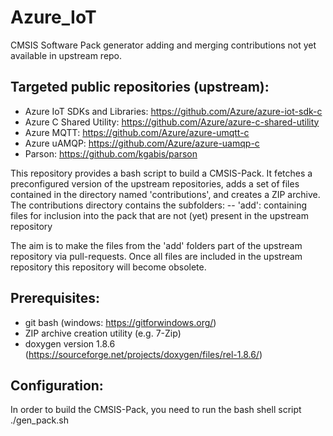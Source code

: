 # Azure_IoT
CMSIS Software Pack generator adding and merging contributions not yet available in upstream repo.

## Targeted public repositories (upstream): 
- Azure IoT SDKs and Libraries: https://github.com/Azure/azure-iot-sdk-c
- Azure C Shared Utility: https://github.com/Azure/azure-c-shared-utility
- Azure MQTT: https://github.com/Azure/azure-umqtt-c
- Azure uAMQP: https://github.com/Azure/azure-uamqp-c
- Parson: https://github.com/kgabis/parson

This repository provides a bash script to build a CMSIS-Pack. 
It fetches a preconfigured version of the upstream repositories, adds a set of
files contained in the directory named 'contributions', and creates a ZIP archive.  
The contributions directory contains the subfolders:
-- 'add': containing files for inclusion into the pack that are not (yet) present in the upstream repository  

The aim is to make the files from the 'add' folders part of the upstream repository via pull-requests. 
Once all files are included in the upstream repository this repository will become obsolete.

## Prerequisites:
- git bash (windows: https://gitforwindows.org/)
- ZIP archive creation utility (e.g. 7-Zip)
- doxygen version 1.8.6 (https://sourceforge.net/projects/doxygen/files/rel-1.8.6/)

## Configuration:
In order to build the CMSIS-Pack, you need to run the bash shell script ./gen_pack.sh
